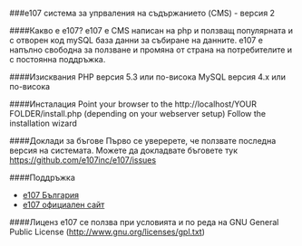 ###e107 система за упрваления на съдържанието (CMS) - версия 2

####Какво е е107?
е107 е CMS написан на php и ползващ популярната и с отворен код mySQL база данни за събиране на данните. е107 е напълно свободна за ползване и промяна от страна на потребителите и с постоянна поддръжка.

####Изисквания
PHP версия 5.3 или по-висока
MySQL версия 4.x или по-висока

####Инсталация
Point your browser to the http://localhost/YOUR FOLDER/install.php (depending on your webserver setup)
Follow the installation wizard

####Доклади за бъгове
Първо се уверерете, че ползвате последна версия на системата. Можете да докладвате бъговете тук https://github.com/e107inc/e107/issues

####Поддръжка
* [e107 България](http://e107.bg)
* [e107 официален сайт](http://e107.org)

####Лиценз
e107 се ползва при условията и по реда на GNU General Public License (http://www.gnu.org/licenses/gpl.txt)

